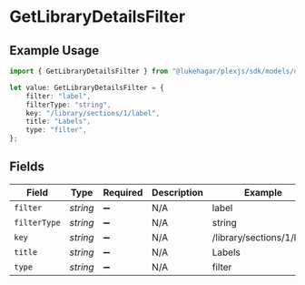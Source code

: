 # GetLibraryDetailsFilter

## Example Usage

```typescript
import { GetLibraryDetailsFilter } from "@lukehagar/plexjs/sdk/models/operations";

let value: GetLibraryDetailsFilter = {
    filter: "label",
    filterType: "string",
    key: "/library/sections/1/label",
    title: "Labels",
    type: "filter",
};
```

## Fields

| Field                     | Type                      | Required                  | Description               | Example                   |
| ------------------------- | ------------------------- | ------------------------- | ------------------------- | ------------------------- |
| `filter`                  | *string*                  | :heavy_minus_sign:        | N/A                       | label                     |
| `filterType`              | *string*                  | :heavy_minus_sign:        | N/A                       | string                    |
| `key`                     | *string*                  | :heavy_minus_sign:        | N/A                       | /library/sections/1/label |
| `title`                   | *string*                  | :heavy_minus_sign:        | N/A                       | Labels                    |
| `type`                    | *string*                  | :heavy_minus_sign:        | N/A                       | filter                    |